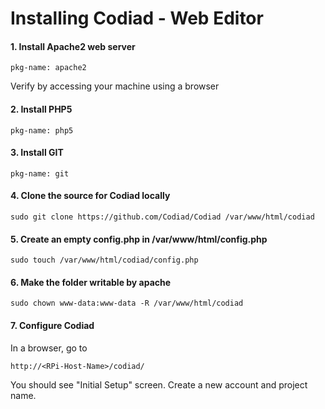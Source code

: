 Installing Codiad - Web Editor
==============================

#### 1. Install Apache2 web server
```
pkg-name: apache2
```
Verify by accessing your machine using a browser

#### 2. Install PHP5
```
pkg-name: php5
```

#### 3. Install GIT
```
pkg-name: git
```

#### 4. Clone the source for Codiad locally
```
sudo git clone https://github.com/Codiad/Codiad /var/www/html/codiad
```

#### 5. Create an empty config.php in /var/www/html/config.php
```
sudo touch /var/www/html/codiad/config.php
```

#### 6. Make the folder writable by apache
```
sudo chown www-data:www-data -R /var/www/html/codiad
```

#### 7. Configure Codiad
In a browser, go to 
```
http://<RPi-Host-Name>/codiad/
```
You should see "Initial Setup" screen. 
Create a new account and project name.

